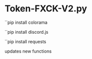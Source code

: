 # Token-FXCK-V2.py

``pip install colorama

``pip install discord.js

``pip install requests



updates new functions


